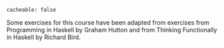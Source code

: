 ```
cacheable: false
```

Some exercises for this course have been adapted from exercises from Programming in Haskell by Graham Hutton and from Thinking Functionally in Haskell by Richard Bird.  
